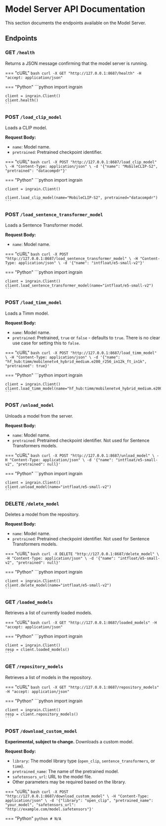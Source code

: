 # Model Server API Documentation

This section documents the endpoints available on the Model Server.

## Endpoints

### GET `/health`

Returns a JSON message confirming that the model server is running.

=== "cURL"
    ```bash
    curl -X GET "http://127.0.0.1:8687/health" -H "accept: application/json"
    ```

=== "Python"
    ```python
    import ingrain

    client = ingrain.Client()
    client.health()
    ```

### POST `/load_clip_model`

Loads a CLIP model.

**Request Body:**

- `name`: Model name.
- `pretrained`: Pretrained checkpoint identifier.

=== "cURL"
    ```bash
    curl -X POST "http://127.0.0.1:8687/load_clip_model" \
    -H "Content-Type: application/json" \
    -d '{"name": "MobileCLIP-S2", "pretrained": "datacompdr"}'
    ```

=== "Python"
    ```python
    import ingrain

    client = ingrain.Client()

    client.load_clip_model(name="MobileCLIP-S2", pretrained="datacompdr")
    ```

### POST `/load_sentence_transformer_model`

Loads a Sentence Transformer model.

**Request Body:**

- `name`: Model name.

=== "cURL"
    ```bash
    curl -X POST "http://127.0.0.1:8687/load_sentence_transformer_model" \
    -H "Content-Type: application/json" \
    -d '{"name": "intfloat/e5-small-v2"}'
    ```

=== "Python"
    ```python
    import ingrain

    client = ingrain.Client()
    client.load_sentence_transformer_model(name="intfloat/e5-small-v2")
    ```

### POST `/load_timm_model`

Loads a Timm model.

**Request Body:**

- `name`: Model name.
- `pretrained`: Pretrained, `true` or `false` - defaults to `true`. There is no clear use case for setting this to `false`.

=== "cURL"
    ```bash
    curl -X POST "http://127.0.0.1:8687/load_timm_model" \
    -H "Content-Type: application/json" \
    -d '{"name": "hf_hub:timm/mobilenetv4_hybrid_medium.e200_r256_in12k_ft_in1k", "pretrained": true}'
    ```

=== "Python"
    ```python
    import ingrain

    client = ingrain.Client()
    client.load_timm_model(name="hf_hub:timm/mobilenetv4_hybrid_medium.e200_r256_in12k_ft_in1k")
    ```

### POST `/unload_model`

Unloads a model from the server.

**Request Body:**

- `name`: Model name.
- `pretrained`: Pretrained checkpoint identifier. Not used for Sentence Transformers models.

=== "cURL"
    ```bash
    curl -X POST "http://127.0.0.1:8687/unload_model" \
    -H "Content-Type: application/json" \
    -d '{"name": "intfloat/e5-small-v2", "pretrained": null}'
    ```

=== "Python"
    ```python
    import ingrain

    client = ingrain.Client()
    client.unload_model(name="intfloat/e5-small-v2")
    ```

### DELETE `/delete_model`

Deletes a model from the repository.

**Request Body:**

- `name`: Model name.
- `pretrained`: Pretrained checkpoint identifier. Not used for Sentence Transformers models.

=== "cURL"
    ```bash
    curl -X DELETE "http://127.0.0.1:8687/delete_model" \
    -H "Content-Type: application/json" \
    -d '{"name": "intfloat/e5-small-v2", "pretrained": null}'
    ```

=== "Python"
    ```python
    import ingrain

    client = ingrain.Client()
    client.delete_model(name="intfloat/e5-small-v2")
    ```

### GET `/loaded_models`

Retrieves a list of currently loaded models.

=== "cURL"
    ```bash
    curl -X GET "http://127.0.0.1:8687/loaded_models" -H "accept: application/json"
    ```

=== "Python"
    ```python
    import ingrain

    client = ingrain.Client()
    resp = client.loaded_models()
    ```

### GET `/repository_models`

Retrieves a list of models in the repository.

=== "cURL"
    ```bash
    curl -X GET "http://127.0.0.1:8687/repository_models" -H "accept: application/json"
    ```

=== "Python"
    ```python
    import ingrain

    client = ingrain.Client()
    resp = client.repository_models()
    ```

### POST `/download_custom_model`

**Experimental, subject to change.**
Downloads a custom model.

**Request Body:**

- `library`: The model library type (`open_clip`, `sentence_transformers`, or `timm`).
- `pretrained_name`: The name of the pretrained model.
- `safetensors_url`: URL to the model file.
- Other parameters may be required based on the library.

=== "cURL"
    ```bash
    curl -X POST "http://127.0.0.1:8687/download_custom_model" \
    -H "Content-Type: application/json" \
    -d '{"library": "open_clip", "pretrained_name": "your_model", "safetensors_url": "http://example.com/model.safetensors"}'
    ```

=== "Python"
    ```python
    # N/A
    ```
